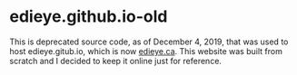 # edieye.github.io-old
This is deprecated source code, as of December 4, 2019, that was used to host edieye.gitub.io, which is now [edieye.ca](http://edieye.ca). This website was built from scratch and I decided to keep it online just for reference. 
